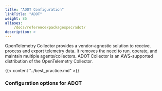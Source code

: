 ```yaml
---
title: "ADOT Configuration"
linkTitle: "ADOT"
weight: 85
aliases:
    /docs/reference/packagespec/adot/
description: >
---
```


OpenTelemetry Collector provides a vendor-agnostic solution to receive, process and export telemetry data. It removes the need to run, operate, and maintain multiple agents/collectors. ADOT Collector is an AWS-supported distribution of the OpenTelemetry Collector.

{{< content "../best_practice.md" >}}

### Configuration options for ADOT
